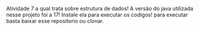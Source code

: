 Atividade 7 a qual trata sobre estrutura de dados! A versão do java utilizada nesse projeto foi a 17! Instale ela para executar os codigos! para executar basta baixar esse repositorio ou clonar.

